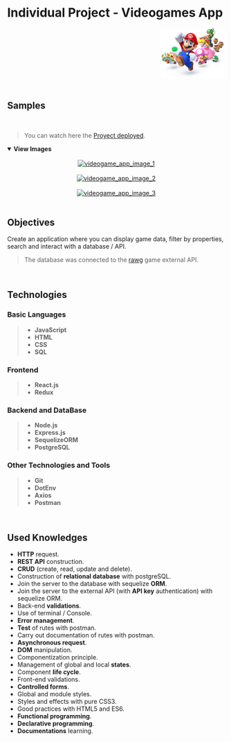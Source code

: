 # Individual Project - Videogames App

<div align="right" >
  <img 
    src="./client/src/img/videogame.png" 
    width="150rem" 
  />
</div>

<br/>

## Samples

<br/>

>You can watch here the [Proyect deployed](https://videogameapp.vercel.app).

<details open >
  <summary><b>View Images</b></summary>
  <br/>
  <div align="center" >
      <!-- <video 
        type="video/mp4" 
        src="https://res.cloudinary.com/dkf1okbsr/video/upload/v1665202645/PI/%20%20%20README/Videogame_App_Videoclip_fcbrwx.mp4" 
        loop 
        controls 
        width="800rem" 
        poster="https://res.cloudinary.com/dkf1okbsr/image/upload/v1665210424/PI/%20%20%20README/Videogame_App_Image_1_ntbzlc.jpg"
      ></video> -->
      <a 
        href="https://videogameapp.vercel.app" 
        target="_blank"
      >
        <img 
          src="https://res.cloudinary.com/dkf1okbsr/image/upload/v1665210424/PI/%20%20%20README/Videogame_App_Image_2_ruwu6g.jpg" 
          alt="videogame_app_image_1" 
          width="700rem" 
        />
      </a>
      <br/>
      <br/>
      <a 
        href="https://videogameapp.vercel.app" 
        target="_blank"
      >
        <img 
          src="https://res.cloudinary.com/dkf1okbsr/image/upload/v1665202629/PI/%20%20%20README/Videogame_App_Image_3_l3rl3j.jpg" 
          alt="videogame_app_image_2" 
          width="700rem" 
        />
      </a>
      <br/>
      <br/>
      <a 
        href="https://videogameapp.vercel.app" 
        target="_blank"
      >
        <img 
          src="https://res.cloudinary.com/dkf1okbsr/image/upload/v1665202629/PI/%20%20%20README/Videogame_App_Image_4_kw4pvn.jpg" 
          alt="videogame_app_image_3" 
          width="700rem" 
        />
      </a>
  </div>
</details>

<br/>

## Objectives

Create an application where you can display game data, filter by properties, search and interact with a database / API.

> The database was connected to the [rawg](https://rawg.io/apidocs) game external API.

<br/>

## Technologies

### Basic Languages

>* __JavaScript__
>* __HTML__
>* __CSS__
>* __SQL__

### Frontend

>* __React.js__
>* __Redux__

### Backend and DataBase

>* __Node.js__
>* __Express.js__
>* __SequelizeORM__
>* __PostgreSQL__

### Other Technologies and Tools

>* __Git__
>* __DotEnv__
>* __Axios__
>* __Postman__

<br/>

## Used Knowledges

* __HTTP__ request.
* __REST API__ construction.
* __CRUD__ (create, read, update and delete).
* Construction of __relational database__ with postgreSQL.
* Join the server to the database with sequelize __ORM__.
* Join the server to the external API (with __API key__ authentication) with sequelize ORM.
* Back-end __validations__.
* Use of terminal / Console.
* __Error management__.
* __Test__ of rutes with postman.
* Carry out documentation of rutes with postman.
* __Asynchronous request__.
* __DOM__ manipulation.
* Componentization principle.
* Management of global and local __states__.
* Component __life cycle__.
* Front-end validations.
* __Controlled forms__.
* Global and module styles.
* Styles and effects with pure CSS3.
* Good practices with HTML5 and ES6.
* __Functional programming__.
* __Declarative programming__.
* __Documentations__ learning.
